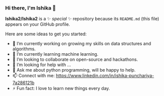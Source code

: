 ### Hi there, I'm Ishika 👋


**Ishika2/Ishika2** is a ✨ _special_ ✨ repository because its `README.md` (this file) appears on your GitHub profile.

Here are some ideas to get you started:

- 🔭 I’m currently working on growing my skills on data structures and algorithms.
- 🌱 I’m currently learning machine learning.
- 👯 I’m looking to collaborate on open-source and hackathons.
- 🤔 I’m looking for help with ...
- 💬 Ask me about python programming, will be happy to help.
- 📫 Connect with me: https://www.linkedin.com/in/ishika-punchariya-7a286121b
- ⚡ Fun fact: I love to learn new things every day.

